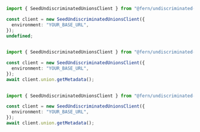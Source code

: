 ```typescript
import { SeedUndiscriminatedUnionsClient } from "@fern/undiscriminated-unions";

const client = new SeedUndiscriminatedUnionsClient({
  environment: "YOUR_BASE_URL",
});
undefined;
 
```                        


```typescript
import { SeedUndiscriminatedUnionsClient } from "@fern/undiscriminated-unions";

const client = new SeedUndiscriminatedUnionsClient({
  environment: "YOUR_BASE_URL",
});
await client.union.getMetadata();
 
```                        


```typescript
import { SeedUndiscriminatedUnionsClient } from "@fern/undiscriminated-unions";

const client = new SeedUndiscriminatedUnionsClient({
  environment: "YOUR_BASE_URL",
});
await client.union.getMetadata();
 
```                        


